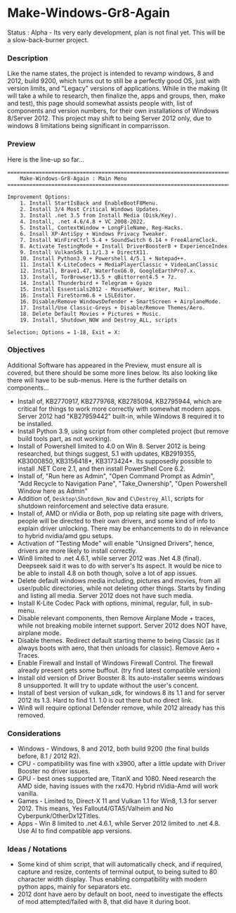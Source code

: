 # Make-Windows-Gr8-Again
Status : Alpha - Its very early development, plan is not final yet. This will be a slow-back-burner project.

### Description
Like the name states, the project is intended to revamp windows, 8 and 2012, build 9200, which turns out to still be a perfectly good OS, just with version limits, and "Legacy" versions of applications. While in the making (It will take a while to research, then finalize the, apps and groups, then, make and test), this page should somewhat assists people with, list of components and version numbers, for their own installations of Windows 8/Server 2012. This project may shift to being Server 2012 only, due to windows 8 limitations being significant in comparrisson.

### Preview
Here is the line-up so far...
```
=======================================================================================================
    Make-Windows-Gr8-Again : Main Menu
=======================================================================================================

Improvement Options:
    1. Install StartIsBack and EnableBootF8Menu.
    2. Install 3/4 Most Critical Windows Updates.
    3. Install .net 3.5 from Install Media (Disk/Key).
    4. Install, .net 4.6/4.8 + VC 2008-2022.
    5. Install, ContextWindow + LongFileName, Reg-Hacks.
    6. Insall XP-AntiSpy + Windows Privacy Tweaker.
    7. Install WinFireCtrl 5.4 + SoundSwitch 6.14 + FreeAlarmClock.
    8. Activate TestingMode + Install DriverBooster8 + ExperienceIndex
    9. Install VulkanSdk 1.1/1.3 + DirectX11.
    10. Install Python3.9 + Powershell 4/5.1 + Notepad++.
    11. Install K-LiteCodecs + MediaPlayerClassic + VideoLanClassic
    12. Install, Brave1.47, WaterfoxG6.0, GoogleEarthPro7.x.
    13. Install, TorBrowser13.5 + qBittorrent4.5 + 7z.
    14. Install Thunderbird + Telegram + Gyazo
    15. Install Essentials2012 - MovieMaker, Writer, Mail.
    16. Install FireStorm6.6 + LSLEditor.
    16. Disable/Remove WindowsDefender + SmartScreen + AirplaneMode.
    17. Install/Use Classic-Greys + Disable/Remove Themes/Aero. 
    18. Delete Default Movies + Pictures + Music.
    19. Install, Shutdown_NOW and Destroy_ALL, scripts

Selection; Options = 1-18, Exit = X: 
```

### Objectives
Additional Software has appeared in the Preview, must ensure all is covered, but there should be some more lines below. Its also looking like there will have to be sub-menus. Here is the further details on components...
- Install of, KB2770917, KB2779768, KB2785094, KB2795944, which are critical for things to work more correctly with somewhat modern apps. Server 2012 had "KB27959442" built-in, while Windows 8 required it to be installed.
- Install Python 3.9, using script from other completed project (but remove build tools part, as not working).
- Install of Powershell limited to 4.0 on Win 8. Server 2012 is being researched, but things suggest, 5.1 with updates, KB2919355, KB3000850, KB3156418*, KB3173424*. Its supposedly possible to  install .NET Core 2.1, and then install PowerShell Core 6.2.
- Install of, "Run here as Admin", "Open Command Prompt as Admin", "Add Recycle to Navigation Pane", "Take_Ownership", "Open Powershell Window here as Admin"
- Addition of, `Desktop\Shutdown_Now` and `C\Destroy_All`, scripts for shutdown reinforcement and selective data erasure.
- Install of, AMD or nVidia or Both, pop up relating site page with drivers, people will be directed to their own drivers, and some kind of info to explain driver unlocking. There may be enhancements to do in relevance to hybrid nvidia/amd gpu setups.
- Activation of "Testing Mode" will enable "Unsigned Drivers", hence, drivers are more likely to install correctly.
- Win8 limited to .net 4.6.1, while server 2012 was .Net 4.8 (final). Deepseek said it was to do with server's lts aspect. It would be nice to be able to install 4.8 on both though, solve a lot of app issues.
- Delete default windows media including, pictures and movies, from all user/public directories, while not deleting other things. Starts by finding and listing all media. Server 2012 does not have such media.
- Install K-Lite Codec Pack with options, minimal, regular, full, in sub-menu.
- Disable relevant components, then Remove Airplane Mode + traces, while not breaking mobile internet support. Server 2012 does NOT have, airplane mode.
- Disable themes. Redirect default starting theme to being Classic (as it always boots with aero, that then unloads for classic). Remove Aero + Traces. 
- Enable Firewall and Install of Windows Firewall Control. The firewall already present gets some buffout. (try find latest compatible version)
- Install old version of Driver Booster 8. Its auto-installer seems windows 8 unsupported. It will try to update without the user's concent.
- Install of best version of vulkan_sdk, for windows 8 its 1.1 and for server 2012 its 1.3. Hard to find 1.1. 1.0 is out there but no direct link. 
- Win8 will require optional Defender remove, while 2012 already has this removed.

### Considerations
- Windows - Windows, 8 and 2012, both build 9200 (the final builds before, 8.1 / 2012 R2).
- CPU - compatibility was fine with x3900, after a little update with Driver Booster no driver issues.
- GPU - best ones supported are, TitanX and 1080. Need research the AMD side, having issues with the rx470. Hybrid nVidia-Amd will work vanilla.
- Games - Limited to, Direct-X 11 and Vulkan 1.1 for Win8, 1.3 for server 2012. This means, Yes Fallout4/GTA5/Valheim and No Cyberpunk/OtherDx12Titles.
- Apps - Win 8 limited to .net 4.6.1, while Server 2012 limited to .net 4.8. Use AI to find compatible app versions.


### Ideas / Notations
- Some kind of shim script, that will automatically check, and if required, capture and resize, contents of terminal output, to being suited to 80 character width display. Thus enabling compatibility with modern python apps, mainly for separators etc.
-  2012 dont have aero by default on boot, need to investigate the effects of mod attempted/failed with 8, that did have it during boot.
